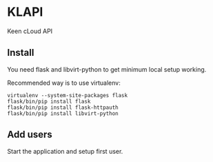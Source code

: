 # KLAPI

Keen cLoud API


## Install

You need flask and libvirt-python to get minimum local setup working.

Recommended way is to use virtualenv:

    virtualenv --system-site-packages flask
    flask/bin/pip install flask
    flask/bin/pip install flask-httpauth
    flask/bin/pip install libvirt-python


## Add users

Start the application and setup first user.
